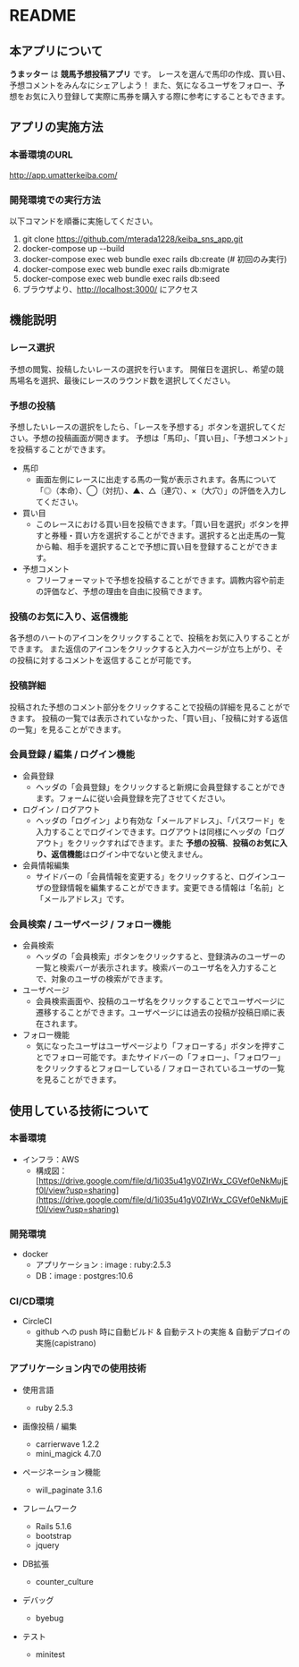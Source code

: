 # README

## 本アプリについて

**うまッター** は **競馬予想投稿アプリ** です。
レースを選んで馬印の作成、買い目、予想コメントをみんなにシェアしよう！
また、気になるユーザをフォロー、予想をお気に入り登録して実際に馬券を購入する際に参考にすることもできます。

## アプリの実施方法

### 本番環境のURL
http://app.umatterkeiba.com/

### 開発環境での実行方法

以下コマンドを順番に実施してください。

1. git clone https://github.com/mterada1228/keiba_sns_app.git
2. docker-compose up --build
3. docker-compose exec web bundle exec rails db:create (# 初回のみ実行)
4. docker-compose exec web bundle exec rails db:migrate
5. docker-compose exec web bundle exec rails db:seed
6. ブラウザより、[http://localhost:3000/](http://localhost:3000/) にアクセス

## 機能説明

### レース選択
予想の閲覧、投稿したいレースの選択を行います。
開催日を選択し、希望の競馬場名を選択、最後にレースのラウンド数を選択してください。

### 予想の投稿
予想したいレースの選択をしたら、「レースを予想する」ボタンを選択してください。予想の投稿画面が開きます。
予想は「馬印」、「買い目」、「予想コメント」を投稿することができます。

* 馬印
  * 画面左側にレースに出走する馬の一覧が表示されます。各馬について「◎（本命）、◯（対抗）、▲、△（連穴）、×（大穴）」の評価を入力してください。
* 買い目
  * このレースにおける買い目を投稿できます。「買い目を選択」ボタンを押すと券種・買い方を選択することができます。選択すると出走馬の一覧から軸、相手を選択することで予想に買い目を登録することができます。
* 予想コメント
  * フリーフォーマットで予想を投稿することができます。調教内容や前走の評価など、予想の理由を自由に投稿できます。

### 投稿のお気に入り、返信機能
各予想のハートのアイコンをクリックすることで、投稿をお気に入りすることができます。
また返信のアイコンをクリックすると入力ページが立ち上がり、その投稿に対するコメントを返信することが可能です。

### 投稿詳細
投稿された予想のコメント部分をクリックすることで投稿の詳細を見ることができます。
投稿の一覧では表示されていなかった、「買い目」、「投稿に対する返信の一覧」を見ることができます。

### 会員登録 / 編集 / ログイン機能
* 会員登録
  * ヘッダの「会員登録」をクリックすると新規に会員登録することができます。フォームに従い会員登録を完了させてください。
* ログイン / ログアウト
  * ヘッダの「ログイン」より有効な「メールアドレス」、「パスワード」を入力することでログインできます。ログアウトは同様にヘッダの「ログアウト」をクリックすればできます。また **予想の投稿**、**投稿のお気に入り、返信機能**はログイン中でないと使えません。 
* 会員情報編集
  * サイドバーの「会員情報を変更する」をクリックすると、ログインユーザの登録情報を編集することができます。変更できる情報は「名前」と「メールアドレス」です。

### 会員検索 / ユーザページ / フォロー機能
* 会員検索
  * ヘッダの「会員検索」ボタンをクリックすると、登録済みのユーザーの一覧と検索バーが表示されます。検索バーのユーザ名を入力することで、対象のユーザの検索ができます。
* ユーザページ
  * 会員検索画面や、投稿のユーザ名をクリックすることでユーザページに遷移することができます。ユーザページには過去の投稿が投稿日順に表在されます。
* フォロー機能
  * 気になったユーザはユーザページより「フォローする」ボタンを押すことでフォロー可能です。またサイドバーの「フォロー」、「フォロワー」をクリックするとフォローしている / フォローされているユーザの一覧を見ることができます。

## 使用している技術について

### 本番環境
* インフラ：AWS
  * 構成図：[https://drive.google.com/file/d/1i035u41gV0ZIrWx_CGVef0eNkMujEf0I/view?usp=sharing](https://drive.google.com/file/d/1i035u41gV0ZIrWx_CGVef0eNkMujEf0I/view?usp=sharing)

### 開発環境
* docker
  * アプリケーション : image : ruby:2.5.3
  * DB：image : postgres:10.6

### CI/CD環境
* CircleCI
  * github への push 時に自動ビルド & 自動テストの実施 & 自動デプロイの実施(capistrano)

### アプリケーション内での使用技術

* 使用言語
  * ruby 2.5.3

* 画像投稿 / 編集
  * carrierwave 1.2.2
  * mini_magick 4.7.0

* ページネーション機能
  * will_paginate 3.1.6

* フレームワーク
  * Rails 5.1.6
  * bootstrap
  * jquery

* DB拡張
  * counter_culture

* デバッグ
  * byebug

* テスト
  * minitest